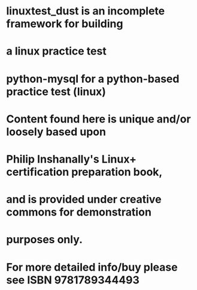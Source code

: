 # linuxtest_dust is an incomplete framework for building 
# a linux practice test
#
# python-mysql for a python-based practice test (linux)
# 
# Content found here is unique and/or loosely based upon
# Philip Inshanally's Linux+ certification preparation book,
# and is provided under creative commons for demonstration
# purposes only. 
# 
# For more detailed info/buy please see ISBN 9781789344493
